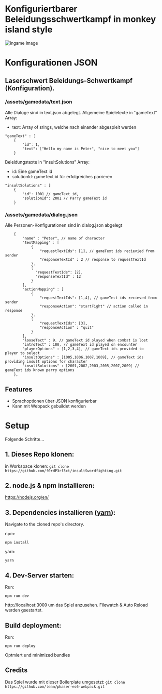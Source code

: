 # Konfiguriertbarer Beleidungsschwertkampf in monkey island style

![ingame image](https://battleship.marcgruber.ch/splash.png)

# Konfigurationen JSON

## Laserschwert Beleidungs-Schwertkampf (Konfiguration).

### /assets/gamedata/text.json

Alle Dialoge sind in text.json abgelegt.
Allgemeine Spieletexte in "gameText" Array:

   - text: Array of srings, welche nach einander abgespielt werden

    "gameText" : [
        {
            "id": 1,
            "text": ["Hello my name is Peter", "nice to meet you"]
        }

Beleidungstexte in "insultSolutions" Array:
   
   - id: Eine gameText id
   - solutionId: gameText id für erfolgreiches parrieren

    "insultSolutions" : [
        {
            "id": 1001 // gameText id,
            "solutionId": 2001 // Parry gameText id
        }

### /assets/gamedata/dialog.json

Alle Personen-Konfigurationen sind in dialog.json abgelegt

        {
            "name" : "Peter", // name of character
            "textMapping" : [
                {
                    "requestTextIds": [1], // gameText ids recievied from sender
                    "responseTextId" : 2 // response to requestTextId
                },
                {
                  "requestTextIds": [2],
                  "responseTextId" : 12
                }
            ],
            "actionMapping" : [
                {
                    "requestTextIds": [1,4], // gameTest ids recieved from sender
                    "responseAction": "startFight" // action called in response
                },
                {
                    "requestTextIds": [3],
                    "responseAction" : "quit"
                }
            ],
            "looseText" : 9, // gameText id played when combat is lost
            "introText" : 100, // gameText id played on encounter
            "playerOptions" : [1,2,3,4], // gameText ids provided to player to select
            "insultOptions" : [1005,1006,1007,1009], // gameText ids providing insult options for character
            "insultSolutions" : [2001,2002,2003,2005,2007,2009] // gameText ids known parry options
        },


## Features
- Sprachoptionen über JSON konfigurierbar
- Kann mit Webpack gebuildet werden

# Setup
Folgende Schritte...

## 1. Dieses Repo klonen:

in Workspace klonen:
```git clone https://github.com/f0rdP3rf3ct/insultSwordfighting.git```

## 2. node.js & npm installieren:

https://nodejs.org/en/


## 3. Dependencies installieren ([yarn](https://yarnpkg.com/)):

Navigate to the cloned repo's directory.

npm:

```npm install``` 

yarn: 

```yarn```

## 4. Dev-Server starten:

Run:

```npm run dev```

http://localhost:3000 um das Spiel anzusehen.
Filewatch & Auto Reload werden gsestartet.


## Build deployment:

Run:

```npm run deploy```

Optmiert und minimized bundles

## Credits
Das Spiel wurde mit dieser Boilerplate umgesetzt:
```git clone https://github.com/lean/phaser-es6-webpack.git```
